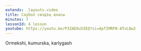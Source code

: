 ```yaml
---
extends: _layouts.video
title: Саубол сөздің анасы
minutes: 7
lessonId: 4_lesson
youtube: https://youtu.be/P3ZADXu5IEQ?si=ApfIMRP8-ATvLQw2
---
```

Ormekshi, kumurska, karlygash
